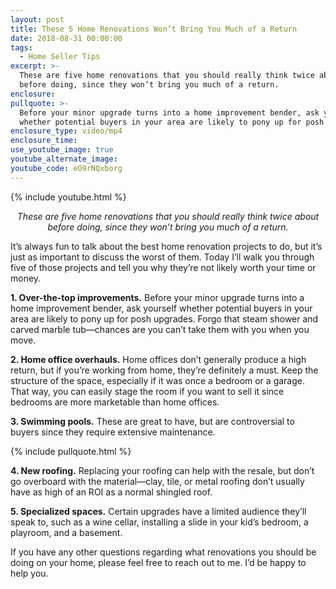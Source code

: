 ```yaml
---
layout: post
title: These 5 Home Renovations Won’t Bring You Much of a Return
date: 2018-08-31 00:00:00
tags:
  - Home Seller Tips
excerpt: >-
  These are five home renovations that you should really think twice about
  before doing, since they won’t bring you much of a return.
enclosure:
pullquote: >-
  Before your minor upgrade turns into a home improvement bender, ask yourself
  whether potential buyers in your area are likely to pony up for posh upgrades.
enclosure_type: video/mp4
enclosure_time:
use_youtube_image: true
youtube_alternate_image:
youtube_code: eO9rNQxborg
---
```


{% include youtube.html %}

<p style="text-align: center;"><em>These are five home renovations that you should really think twice about before doing, since they won’t bring you much of a return.</em></p>

It’s always fun to talk about the best home renovation projects to do, but it’s just as important to discuss the worst of them. Today I’ll walk you through five of those projects and tell you why they’re not likely worth your time or money.

**1. Over-the-top improvements.**&nbsp;Before your minor upgrade turns into a home improvement bender, ask yourself whether potential buyers in your area are likely to pony up for posh upgrades. Forgo that steam shower and carved marble tub—chances are you can’t take them with you when you move.

**2. Home office overhauls.**&nbsp;Home offices don’t generally produce a high return, but if you’re working from home, they’re definitely a must. Keep the structure of the space, especially if it was once a bedroom or a garage. That way, you can easily stage the room if you want to sell it since bedrooms are more marketable than home offices.

**3. Swimming pools.**&nbsp;These are great to have, but are controversial to buyers since they require extensive maintenance.

{% include pullquote.html %}

**4. New roofing.** Replacing your roofing can help with the resale, but don’t go overboard with the material—clay, tile, or metal roofing don’t usually have as high of an ROI as a normal shingled roof.

**5. Specialized spaces.** Certain upgrades have a limited audience they’ll speak to, such as a wine cellar, installing a slide in your kid’s bedroom, a playroom, and a basement.

If you have any other questions regarding what renovations you should be doing on your home, please feel free to reach out to me. I’d be happy to help you.
